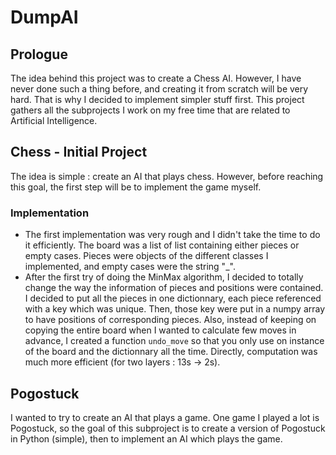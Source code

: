 # DumpAI

## Prologue

The idea behind this project was to create a Chess AI. However, I have never done such a thing before, and creating it from scratch will be very hard. That is why I decided to implement simpler stuff first. This project gathers all the subprojects I work on my free time that are related to Artificial Intelligence. <br>

## Chess - Initial Project

The idea is simple : create an AI that plays chess. However, before reaching this goal, the first step will be to implement the game myself.

### Implementation

* The first implementation was very rough and I didn't take the time to do it efficiently. The board was a list of list containing either pieces or empty cases. Pieces were objects of the different classes I implemented, and empty cases were the string "_". 
* After the first try of doing the MinMax algorithm, I decided to totally change the way the information of pieces and positions were contained. I decided to put all the pieces in one dictionnary, each piece referenced with a key which was unique. Then, those key were put in a numpy array to have positions of corresponding pieces. Also, instead of keeping on copying the entire board when I wanted to calculate few moves in advance, I created a function `undo_move` so that you only use on instance of the board and the dictionnary all the time. Directly, computation was much more efficient (for two layers : 13s -> 2s).

## Pogostuck

I wanted to try to create an AI that plays a game. One game I played a lot is Pogostuck, so the goal of this subproject is to create a version of Pogostuck in Python (simple), then to implement an AI which plays the game.
